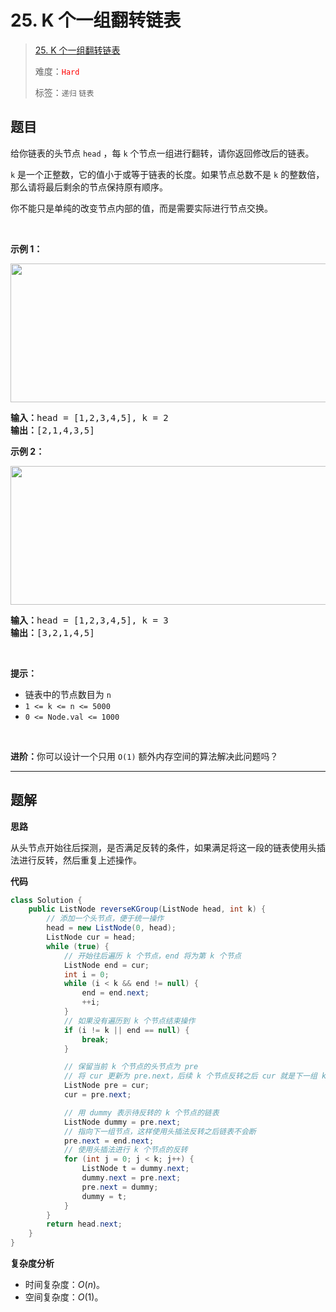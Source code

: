 # 25. K 个一组翻转链表

> [25. K 个一组翻转链表](https://leetcode.cn/problems/reverse-nodes-in-k-group/)
>
> 难度：<font color=red>`Hard`</font>
>
> 标签：`递归` `链表`

## 题目

<p>给你链表的头节点 <code>head</code> ，每&nbsp;<code>k</code><em>&nbsp;</em>个节点一组进行翻转，请你返回修改后的链表。</p>

<p><code>k</code> 是一个正整数，它的值小于或等于链表的长度。如果节点总数不是&nbsp;<code>k</code><em>&nbsp;</em>的整数倍，那么请将最后剩余的节点保持原有顺序。</p>

<p>你不能只是单纯的改变节点内部的值，而是需要实际进行节点交换。</p>

<p>&nbsp;</p>

<p><strong>示例 1：</strong></p>
<img alt="" src="https://assets.leetcode.com/uploads/2020/10/03/reverse_ex1.jpg" style="width: 542px; height: 222px;" />
<pre>
<strong>输入：</strong>head = [1,2,3,4,5], k = 2
<strong>输出：</strong>[2,1,4,3,5]
</pre>

<p><strong>示例 2：</strong></p>

<p><img alt="" src="https://assets.leetcode.com/uploads/2020/10/03/reverse_ex2.jpg" style="width: 542px; height: 222px;" /></p>

<pre>
<strong>输入：</strong>head = [1,2,3,4,5], k = 3
<strong>输出：</strong>[3,2,1,4,5]
</pre>

<p>&nbsp;</p>
<strong>提示：</strong>

<ul>
	<li>链表中的节点数目为 <code>n</code></li>
	<li><code>1 &lt;= k &lt;= n &lt;= 5000</code></li>
	<li><code>0 &lt;= Node.val &lt;= 1000</code></li>
</ul>

<p>&nbsp;</p>

<p><strong>进阶：</strong>你可以设计一个只用 <code>O(1)</code> 额外内存空间的算法解决此问题吗？</p>

<ul>
</ul>


--------------------

## 题解

**思路**

从头节点开始往后探测，是否满足反转的条件，如果满足将这一段的链表使用头插法进行反转，然后重复上述操作。

**代码**

```java
class Solution {
    public ListNode reverseKGroup(ListNode head, int k) {
        // 添加一个头节点，便于统一操作
        head = new ListNode(0, head);
        ListNode cur = head;
        while (true) {
            // 开始往后遍历 k 个节点，end 将为第 k 个节点
            ListNode end = cur;
            int i = 0;
            while (i < k && end != null) {
                end = end.next;
                ++i;
            }
            // 如果没有遍历到 k 个节点结束操作
            if (i != k || end == null) {
                break;
            }

            // 保留当前 k 个节点的头节点为 pre
            // 将 cur 更新为 pre.next，后续 k 个节点反转之后 cur 就是下一组 k 个节点的头节点
            ListNode pre = cur;
            cur = pre.next;

            // 用 dummy 表示待反转的 k 个节点的链表
            ListNode dummy = pre.next;
            // 指向下一组节点，这样使用头插法反转之后链表不会断
            pre.next = end.next;
            // 使用头插法进行 k 个节点的反转
            for (int j = 0; j < k; j++) {
                ListNode t = dummy.next;
                dummy.next = pre.next;
                pre.next = dummy;
                dummy = t;
            }
        }
        return head.next;
    }
}
```

**复杂度分析**

- 时间复杂度：$O(n)$。
- 空间复杂度：$O(1)$。
